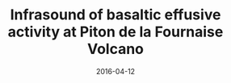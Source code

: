 ---
type: poster
authors: ['R. Genco', 'Sébastien Valade', 'N. Villeneuve', 'A. Peltier', 'V. Ferrazzini', 'A. Di Muro', 'M. Ripepe']
title: "Infrasound of basaltic effusive activity at Piton de la Fournaise Volcano"
event: EGU General Assembly 2016
event_url: https://www.egu2016.eu/
location: 
address:
  city: Vienna
  country: Austria
date: 2016-04-12
date_end: 2016-04-12
all_day: True
---